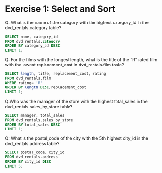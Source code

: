 #  Exercise 1: Select and Sort


Q: What is the name of the category with the highest category_id in the dvd_rentals.category table?
``` SQL 
SELECT name, category_id
FROM dvd_rentals.category
ORDER BY category_id DESC
LIMIT 1;
```

Q: For the films with the longest length, what is the title of the “R” rated film with the lowest replacement_cost in dvd_rentals.film table?
``` SQL 
SELECT length, title, replacement_cost, rating
FROM dvd_rentals.film
WHERE rating= 'R'
ORDER BY length DESC,replacement_cost
LIMIT 1;
```

Q:Who was the manager of the store with the highest total_sales in the dvd_rentals.sales_by_store table?

```sql
SELECT manager, total_sales
FROM dvd_rentals.sales_by_store
ORDER BY total_sales DESC
LIMIT 1;
```

Q: What is the postal_code of the city with the 5th highest city_id in the dvd_rentals.address table?
``` SQL 
SELECT postal_code, city_id
FROM dvd_rentals.address
ORDER BY city_id DESC
LIMIT 5;
```